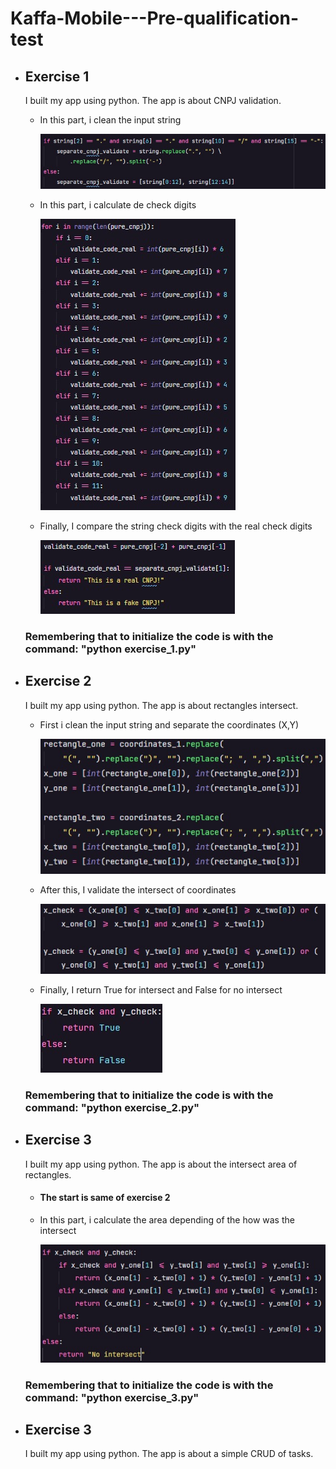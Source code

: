 # Kaffa-Mobile---Pre-qualification-test

<ul>
  <li><h2>Exercise 1</h2></li>
  <p>I built my app using python. The app is about CNPJ validation.</p>
  <ul>
    <li><p>In this part, i clean the input string</p></li>
    <img src="./img/validate_cnpj_1.jpeg">
    <li><p>In this part, i calculate de check digits</p></li>
    <img src="./img/validate_cnpj_2.jpeg">
    <li><p>Finally, I compare the string check digits with the real check digits</p></li>
    <img src="./img/validate_cnpj_3.jpeg">
  </ul>
  <h3>Remembering that to initialize the code is with the command: "python exercise_1.py"</h3>
  <li><h2>Exercise 2</h2></li>
  <p>I built my app using python. The app is about rectangles intersect.</p>
  <ul>
    <li><p>First i clean the input string and separate the coordinates (X,Y)</p></li>
    <img src="./img/exercise_2_1.jpeg">
    <li><p>After this, I validate the intersect of coordinates</p></li>
    <img src="./img/exercise_2_2.jpeg">
    <li><p>Finally, I return True for intersect and False for no intersect</p></li>
    <img src="./img/exercise_2_3.jpeg">
  </ul>
  <h3>Remembering that to initialize the code is with the command: "python exercise_2.py"</h3>
  <li><h2>Exercise 3</h2></li>
  <p>I built my app using python. The app is about the intersect area of rectangles.</p>
  <ul>
    <li><h4>The start is same of exercise 2</h4></li>
    <li><p>In this part, i calculate the area depending of the how was the intersect</p></li>
    <img src="./img/exercise_3_1.jpeg">
  </ul>
  <h3>Remembering that to initialize the code is with the command: "python exercise_3.py"</h3>
  <li><h2>Exercise 3</h2></li>
  <p>I built my app using python. The app is about a simple CRUD of tasks.</p>
  <ul>
    
  </ul>
</ul
